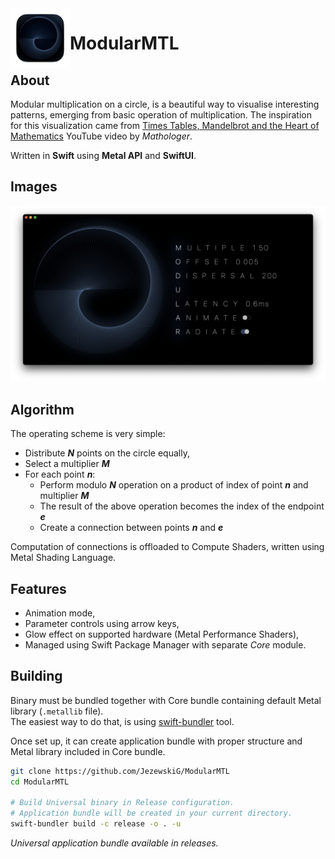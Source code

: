 <img align="left" width="95" height="95" src="Images/AppIcon.png">

# ModularMTL

## About
Modular multiplication on a circle, is a beautiful way to visualise interesting patterns, emerging from basic operation of multiplication. The inspiration for this visualization came from [Times Tables, Mandelbrot and the Heart of Mathematics](https://youtu.be/qhbuKbxJsk8) YouTube video by _Mathologer_.  

Written in **Swift** using **Metal API** and **SwiftUI**.

## Images
![Prototype](Images/Preview.png)

## Algorithm
The operating scheme is very simple:
- Distribute _**N**_ points on the circle equally,
- Select a multiplier _**M**_
- For each point **_n_**:
  - Perform modulo _**N**_ operation on a product of index of point _**n**_ and multiplier _**M**_
  - The result of the above operation becomes the index of the endpoint _**e**_
  - Create a connection between points _**n**_ and _**e**_

Computation of connections is offloaded to Compute Shaders, written using Metal Shading Language.


## Features
- Animation mode,
- Parameter controls using arrow keys,
- Glow effect on supported hardware (Metal Performance Shaders),
- Managed using Swift Package Manager with separate _Core_ module. 

## Building
Binary must be bundled together with Core bundle containing default Metal library (`.metallib` file).  
The easiest way to do that, is using [swift-bundler](https://github.com/stackotter/swift-bundler) tool.  

Once set up, it can create application bundle with proper structure and Metal library included in Core bundle.

```sh
git clone https://github.com/JezewskiG/ModularMTL
cd ModularMTL

# Build Universal binary in Release configuration. 
# Application bundle will be created in your current directory.
swift-bundler build -c release -o . -u
```

*Universal application bundle available in releases.*
